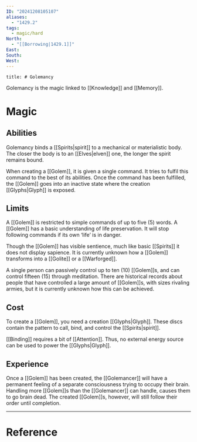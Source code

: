 ```yaml
---
ID: "20241208105107"
aliases:
  - "1429.2"
tags:
  - magic/hard
North:
  - "[[Borrowing|1429.1]]"
East: 
South: 
West:
---
```

```toc
title: # Golemancy
```

Golemancy is the magic linked to [[Knowledge]] and [[Memory]].

# Magic

## Abilities

Golemancy binds a [[Spirits|spirit]] to a mechanical or materialistic body. The closer the body is to an [[Elves|elven]] one, the longer the spirit remains bound.

When creating a [[Golem]], it is given a single command. It tries to fulfil this command to the best of its abilities. Once the command has been fulfilled, the [[Golem]] goes into an inactive state where the creation [[Glyphs|Glyph]] is exposed.

## Limits

A [[Golem]] is restricted to simple commands of up to five ($5$) words. A [[Golem]] has a basic understanding of life preservation. It will stop following commands if its own ‘life’ is in danger.

Though the [[Golem]] has visible sentience, much like basic [[Spirits]] it does not display sapience. It is currently unknown how a [[Golem]] transforms into a [[Golite]] or a [[Warforged]].

A single person can passively control up to ten ($10$) [[Golem]]s, and can control fifteen ($15$) through meditation. There are historical records about people that have controlled a large amount of [[Golem]]s, with sizes rivaling armies, but it is currently unknown how this can be achieved.

## Cost

To create a [[Golem]],  you need a creation [[Glyphs|Glyph]]. These discs contain the pattern to call, bind, and control the [[Spirits|spirit]].

[[Binding]] requires a bit of [[Attention]]. Thus, no external energy source can be used to power the [[Glyphs|Glyph]].

## Experience

Once a [[Golem]] has been created, the [[Golemancer]] will have a permanent feeling of a separate consciousness trying to occupy their brain. Handling more [[Golem]]s than the [[Golemancer]] can handle, causes them to go brain dead. The created [[Golem]]s, however, will still follow their order until completion.

---

# Reference